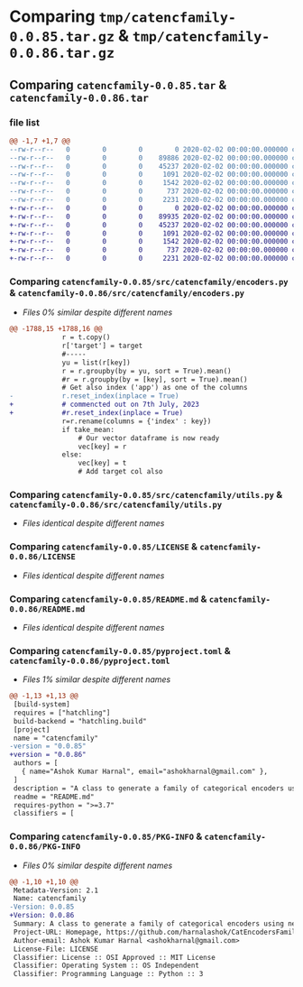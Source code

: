 # Comparing `tmp/catencfamily-0.0.85.tar.gz` & `tmp/catencfamily-0.0.86.tar.gz`

## Comparing `catencfamily-0.0.85.tar` & `catencfamily-0.0.86.tar`

### file list

```diff
@@ -1,7 +1,7 @@
--rw-r--r--   0        0        0        0 2020-02-02 00:00:00.000000 catencfamily-0.0.85/src/catencfamily/__init__.py
--rw-r--r--   0        0        0    89886 2020-02-02 00:00:00.000000 catencfamily-0.0.85/src/catencfamily/encoders.py
--rw-r--r--   0        0        0    45237 2020-02-02 00:00:00.000000 catencfamily-0.0.85/src/catencfamily/utils.py
--rw-r--r--   0        0        0     1091 2020-02-02 00:00:00.000000 catencfamily-0.0.85/LICENSE
--rw-r--r--   0        0        0     1542 2020-02-02 00:00:00.000000 catencfamily-0.0.85/README.md
--rw-r--r--   0        0        0      737 2020-02-02 00:00:00.000000 catencfamily-0.0.85/pyproject.toml
--rw-r--r--   0        0        0     2231 2020-02-02 00:00:00.000000 catencfamily-0.0.85/PKG-INFO
+-rw-r--r--   0        0        0        0 2020-02-02 00:00:00.000000 catencfamily-0.0.86/src/catencfamily/__init__.py
+-rw-r--r--   0        0        0    89935 2020-02-02 00:00:00.000000 catencfamily-0.0.86/src/catencfamily/encoders.py
+-rw-r--r--   0        0        0    45237 2020-02-02 00:00:00.000000 catencfamily-0.0.86/src/catencfamily/utils.py
+-rw-r--r--   0        0        0     1091 2020-02-02 00:00:00.000000 catencfamily-0.0.86/LICENSE
+-rw-r--r--   0        0        0     1542 2020-02-02 00:00:00.000000 catencfamily-0.0.86/README.md
+-rw-r--r--   0        0        0      737 2020-02-02 00:00:00.000000 catencfamily-0.0.86/pyproject.toml
+-rw-r--r--   0        0        0     2231 2020-02-02 00:00:00.000000 catencfamily-0.0.86/PKG-INFO
```

### Comparing `catencfamily-0.0.85/src/catencfamily/encoders.py` & `catencfamily-0.0.86/src/catencfamily/encoders.py`

 * *Files 0% similar despite different names*

```diff
@@ -1788,15 +1788,16 @@
             r = t.copy()
             r['target'] = target
             #-----
             yu = list(r[key])
             r = r.groupby(by = yu, sort = True).mean()
             #r = r.groupby(by = [key], sort = True).mean()
             # Get also index ('app') as one of the columns
-            r.reset_index(inplace = True)
+            # commencted out on 7th July, 2023
+            #r.reset_index(inplace = True)
             r=r.rename(columns = {'index' : key})
             if take_mean:
                 # Our vector dataframe is now ready
                 vec[key] = r
             else:
                 vec[key] = t
                 # Add target col also
```

### Comparing `catencfamily-0.0.85/src/catencfamily/utils.py` & `catencfamily-0.0.86/src/catencfamily/utils.py`

 * *Files identical despite different names*

### Comparing `catencfamily-0.0.85/LICENSE` & `catencfamily-0.0.86/LICENSE`

 * *Files identical despite different names*

### Comparing `catencfamily-0.0.85/README.md` & `catencfamily-0.0.86/README.md`

 * *Files identical despite different names*

### Comparing `catencfamily-0.0.85/pyproject.toml` & `catencfamily-0.0.86/pyproject.toml`

 * *Files 1% similar despite different names*

```diff
@@ -1,13 +1,13 @@
 [build-system]
 requires = ["hatchling"]
 build-backend = "hatchling.build"
 [project]
 name = "catencfamily"
-version = "0.0.85"
+version = "0.0.86"
 authors = [
   { name="Ashok Kumar Harnal", email="ashokharnal@gmail.com" },
 ]
 description = "A class to generate a family of categorical encoders using network analysis"
 readme = "README.md"
 requires-python = ">=3.7"
 classifiers = [
```

### Comparing `catencfamily-0.0.85/PKG-INFO` & `catencfamily-0.0.86/PKG-INFO`

 * *Files 0% similar despite different names*

```diff
@@ -1,10 +1,10 @@
 Metadata-Version: 2.1
 Name: catencfamily
-Version: 0.0.85
+Version: 0.0.86
 Summary: A class to generate a family of categorical encoders using network analysis
 Project-URL: Homepage, https://github.com/harnalashok/CatEncodersFamily
 Author-email: Ashok Kumar Harnal <ashokharnal@gmail.com>
 License-File: LICENSE
 Classifier: License :: OSI Approved :: MIT License
 Classifier: Operating System :: OS Independent
 Classifier: Programming Language :: Python :: 3
```

